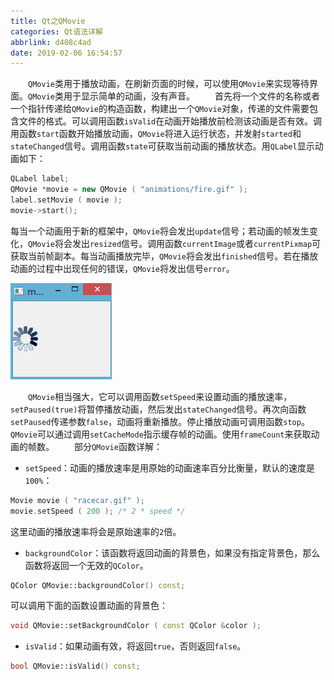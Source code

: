 ```yaml
---
title: Qt之QMovie
categories: Qt语法详解
abbrlink: d408c4ad
date: 2019-02-06 16:54:57
---
```

&emsp;&emsp;`QMovie`类用于播放动画，在刷新页面的时候，可以使用`QMovie`来实现等待界面。`QMovie`类用于显示简单的动画，没有声音。<!--more-->
&emsp;&emsp;首先将一个文件的名称或者一个指针传递给`QMovie`的构造函数，构建出一个`QMovie`对象，传递的文件需要包含文件的格式。可以调用函数`isValid`在动画开始播放前检测该动画是否有效。调用函数`start`函数开始播放动画，`QMovie`将进入运行状态，并发射`started`和`stateChanged`信号。调用函数`state`可获取当前动画的播放状态。用`QLabel`显示动画如下：

``` cpp
QLabel label;
QMovie *movie = new QMovie ( "animations/fire.gif" );
label.setMovie ( movie );
movie->start();
```

每当一个动画用于新的框架中，`QMovie`将会发出`update`信号；若动画的帧发生变化，`QMovie`将会发出`resized`信号。调用函数`currentImage`或者`currentPixmap`可获取当前帧副本。每当动画播放完毕，`QMovie`将会发出`finished`信号。若在播放动画的过程中出现任何的错误，`QMovie`将发出信号`error`。

<img src="./Qt之QMovie/1.png">

&emsp;&emsp;`QMovie`相当强大，它可以调用函数`setSpeed`来设置动画的播放速率，`setPaused(true)`将暂停播放动画，然后发出`stateChanged`信号。再次向函数`setPaused`传递参数`false`，动画将重新播放。停止播放动画可调用函数`stop`。`QMovie`可以通过调用`setCacheMode`指示缓存帧的动画。使用`frameCount`来获取动画的帧数。
&emsp;&emsp;部分`QMovie`函数详解：

- `setSpeed`：动画的播放速率是用原始的动画速率百分比衡量，默认的速度是`100%`：

``` cpp
Movie movie ( "racecar.gif" );
movie.setSpeed ( 200 ); /* 2 * speed */
```

这里动画的播放速率将会是原始速率的`2`倍。

- `backgroundColor`：该函数将返回动画的背景色，如果没有指定背景色，那么函数将返回一个无效的`QColor`。

``` cpp
QColor QMovie::backgroundColor() const;
```

可以调用下面的函数设置动画的背景色：

``` cpp
void QMovie::setBackgroundColor ( const QColor &color );
```

- `isValid`：如果动画有效，将返回`true`，否则返回`false`。

``` cpp
bool QMovie::isValid() const;
```